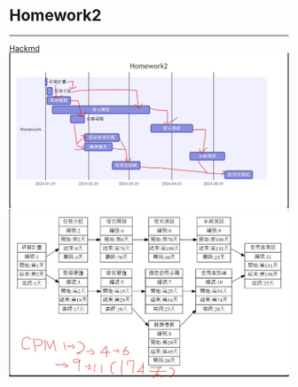 # Homework2
***

[Hackmd](https://hackmd.io/@tdbbbdev/SJfo1zBk1l)
![Gantt](GanttHw2.JPG)
![PERT/CPM](PERTnCPM.JPG)
